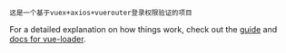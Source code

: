 

```
这是一个基于vuex+axios+vuerouter登录权限验证的项目
```

For a detailed explanation on how things work, check out the [guide](http://vuejs-templates.github.io/webpack/) and [docs for vue-loader](http://vuejs.github.io/vue-loader).
